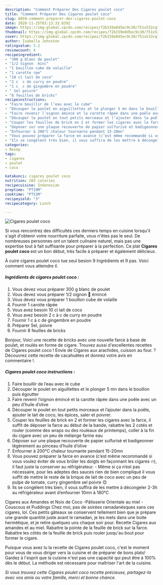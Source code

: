 ```yaml
---
description: "Comment Préparer Des Cigares poulet coco"
title: "Comment Préparer Des Cigares poulet coco"
slug: 6059-comment-preparer-des-cigares-poulet-coco
date: 2020-11-25T03:13:33.839Z
image: https://img-global.cpcdn.com/recipes/f2b159e8d5ec9c30/751x532cq70/cigares-poulet-coco-photo-principale-de-la-recette.jpg
thumbnail: https://img-global.cpcdn.com/recipes/f2b159e8d5ec9c30/751x532cq70/cigares-poulet-coco-photo-principale-de-la-recette.jpg
cover: https://img-global.cpcdn.com/recipes/f2b159e8d5ec9c30/751x532cq70/cigares-poulet-coco-photo-principale-de-la-recette.jpg
author: Isabella Johnston
ratingvalue: 3.2
reviewcount: 4
recipeingredient:
- "300 g blanc de poulet"
- "1/2 oignon  minc"
- "1 bouillon cube de volaille"
- "1 carotte rpe"
- "10 cl lait de coco"
- "2 c  c de curry en poudre"
- "1 c  c de gingembre en poudre"
- " Sel poivre"
- "8 feuilles de bricks"
recipeinstructions:
- "Faire bouillir de l’eau avec le cube"
- "Découper le poulet en aiguillettes et le plonger 5 mn dans le bouillon puis égoutter"
- "Faire revenir l’oignon émincé et la carotte râpée dans une poêle avec un peu d’huile d’olive"
- "Découper le poulet en tout petits morceaux et l’ajouter dans la poêle, ajouter le lait de coco, les épices, saler et poivrer."
- "Couper les feuilles de brick en 2 et former les cigares avec la farce, il suffit de déposer la farce au début de la bande, rabattre les 2 cotés et rouler (comme des wraps ou des rouleaux de printemps), coller à la fin du cigare avec un peu de mélange farine eau"
- "Déposer sur une plaque recouverte de papier sulfurisé et badigeonner légèrement au pinceau d’huile d’olive"
- "Enfourner à 200°C chaleur tournante pendant 15-20mn"
- "Vous pouvez préparer la farce en avance (c’est même recommandé si vous voulez éviter de vous brûler les doigts en façonnant les cigares 🔥), il faut juste la conserver au réfrigérateur. Même si ça n’est pas nécessaire, pour les adeptes des sauces rien de bien compliqué il vous suffit de mettre le reste de la brique de lait de coco avec un peu de pulpe de tomate, curry gingembre sel poivre 😊"
- "Ils se congèlent très bien, il vous suffira de les mettre à décongeler 2-3h au réfrigérateur avant d’enfourner 10mn à 180°C"
categories:
- Resep
tags:
- cigares
- poulet
- coco

katakunci: cigares poulet coco 
nutrition: 203 calories
recipecuisine: Indonesian
preptime: "PT19M"
cooktime: "PT53M"
recipeyield: "3"
recipecategory: Lunch

---
```



![Cigares poulet coco](https://img-global.cpcdn.com/recipes/f2b159e8d5ec9c30/751x532cq70/cigares-poulet-coco-photo-principale-de-la-recette.jpg)

Si vous rencontrez des difficultés ces derniers temps en cuisine lorsqu'il s'agit d'obtenir votre nourriture parfaite, vous n'êtes pas le seul. De nombreuses personnes ont un talent culinaire naturel, mais pas une expertise tout à fait suffisante pour préparer à la perfection. Ce plat <strong> Cigares poulet coco </strong> est un bon début, très facile à préparer et également délicieux.

<!--inarticleads1-->

À cuire cigares poulet coco tue seul besion 9 Ingrédients et 9 pas. Voici comment vous atteindre il.

##### Ingrédients de cigares poulet coco :

1. Vous devez vous préparer 300 g blanc de poulet
1. Vous devez vous préparer 1/2 oignon 🧅 émincé
1. Vous devez vous préparer 1 bouillon cube de volaille
1. Fournir 1 carotte râpée
1. Vous avez besoin 10 cl lait de coco
1. Vous avez besoin 2 c à c de curry en poudre
1. Fournir 1 c à c de gingembre en poudre
1. Préparer  Sel, poivre
1. Fournir 8 feuilles de bricks


Bonjour, Voici une recette de bricks avec une nouvelle farce à base de poulet, et roulés en forme de cigare. Trouvez aussi d&#39;excellentes recettes de Cigares poulet coco ! Envie de Cigares aux arachides, cuisson au four. ? Découvrez cette recette de cacahuètes et donnez votre avis en commentaire !. 

<!--inarticleads2-->

##### Cigares poulet coco instructions :

1. Faire bouillir de l’eau avec le cube
1. Découper le poulet en aiguillettes et le plonger 5 mn dans le bouillon puis égoutter
1. Faire revenir l’oignon émincé et la carotte râpée dans une poêle avec un peu d’huile d’olive
1. Découper le poulet en tout petits morceaux et l’ajouter dans la poêle, ajouter le lait de coco, les épices, saler et poivrer.
1. Couper les feuilles de brick en 2 et former les cigares avec la farce, il suffit de déposer la farce au début de la bande, rabattre les 2 cotés et rouler (comme des wraps ou des rouleaux de printemps), coller à la fin du cigare avec un peu de mélange farine eau
1. Déposer sur une plaque recouverte de papier sulfurisé et badigeonner légèrement au pinceau d’huile d’olive
1. Enfourner à 200°C chaleur tournante pendant 15-20mn
1. Vous pouvez préparer la farce en avance (c’est même recommandé si vous voulez éviter de vous brûler les doigts en façonnant les cigares 🔥), il faut juste la conserver au réfrigérateur. - Même si ça n’est pas nécessaire, pour les adeptes des sauces rien de bien compliqué il vous suffit de mettre le reste de la brique de lait de coco avec un peu de pulpe de tomate, curry gingembre sel poivre 😊
1. Ils se congèlent très bien, il vous suffira de les mettre à décongeler 2-3h au réfrigérateur avant d’enfourner 10mn à 180°C


Cigares aux Amandes et Noix de Coco -Pâtisserie Orientale au miel - Couscous et Puddings Chez moi, pas de soirées ramadanésques sans ces cigares, lol. Ces petits gâteaux se conservent tellement bien que je prépare une grande quantité juste avant le ramadan, je les mets dans une boite hermétique, et je retire quelques uns chaque soir pour. Recette Cigares aux amandes et au miel. Rabattre la pointe de la feuille de brick sur la farce. Rabattre les côtés de la feuille de brick puis rouler jusqu&#39;au bout pour former le cigare. 

<!--inarticleads1-->

<p>
Puisque vous avez lu la recette de Cigares poulet coco, c'est le moment pour vous de vous diriger vers la cuisine et de préparer de bons plats! Gardez à l'esprit que la cuisine n'est pas une capacité qui peut être à 100% dès le début. La méthode est nécessaire pour maîtriser l'art de la cuisine.
</p>

<p>
<i>Si vous trouvez cette Cigares poulet coco recette précieuse, partagez-la avec vos amis ou votre famille, merci et bonne chance.</i>
</p>
